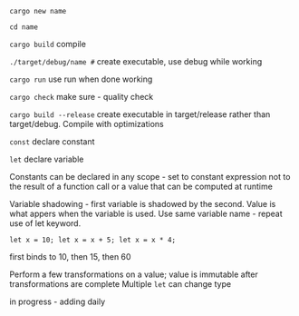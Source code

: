
`cargo new name`

`cd name`

`cargo build` 
compile

`./target/debug/name #` 
create executable, use debug while working

`cargo run` 
use run when done working

`cargo check` 
make sure - quality check

`cargo build --release` 
create executable in target/release rather than target/debug. Compile with optimizations

`const` 
declare constant

`let`
declare variable

Constants can be declared in any scope - set to constant expression not to the result of a function call or a value that can be computed at runtime

Variable shadowing - first variable is shadowed by the second. Value is what appers when the variable is used. Use same variable name - repeat use of let keyword.

`let x = 10;
let x = x + 5;
let x = x * 4;`

first binds to 10, then 15, then 60

Perform a few transformations on a value; value is immutable after transformations are complete
Multiple `let` can change type


in progress - adding daily


      
      
